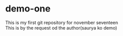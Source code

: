 # demo-one
This is my first git repository for november seventeen
<br>
This is by the request od the author(saurya ko demo)
